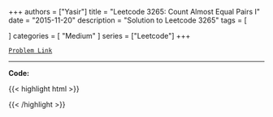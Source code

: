 
+++
authors = ["Yasir"]
title = "Leetcode 3265: Count Almost Equal Pairs I"
date = "2015-11-20"
description = "Solution to Leetcode 3265"
tags = [
    
]
categories = [
    "Medium"
]
series = ["Leetcode"]
+++



[`Problem Link`](https://leetcode.com/problems/count-almost-equal-pairs-i/description/)

---

**Code:**

{{< highlight html >}}

{{< /highlight >}}

